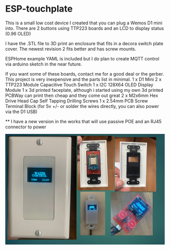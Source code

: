 # ESP-touchplate

This is a small low cost device I created that you can plug a Wemos D1 mini into.  There are 2 buttons using TTP223 boards and an LCD to display status (0.96 OLED)

I have the .STL file to 3D print an enclosure that fits in a decora switch plate cover.  The newest revision 2 fits better and has screw mounts.

ESPHome example YAML is included but I do plan to create MQTT control via arduino sketch in the near future.

If you want some of these boards, contact me for a good deal or the gerber.  This project is very inexpensive and the parts list in minimal.
1 x D1 Mini
2 x TTP223 Module Capacitive Touch Switch 
1 x I2C 128X64 OLED Display Module 
1 x 3d printed faceplate, although i started using my own 3d printed PCBWay can print then cheap and they come out great
2 x M2x6mm Hex Drive Head Cap Self Tapping Drilling Screws 
1 x 2.54mm PCB Screw Terminal Block (for 5v +/- or solder the wires directly, you can also power via the D1 USB)

** I have a new version in the works that will use passive POE and an RJ45 connector to power

![GitHub Logo](https://github.com/logichousepcb/ESP-touchplate/blob/main/esptouchplate.jpg)


